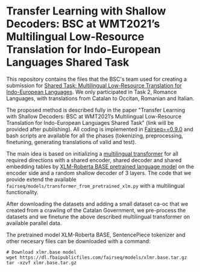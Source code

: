 # Transfer Learning with Shallow Decoders: BSC at WMT2021’s Multilingual Low-Resource Translation for Indo-European Languages Shared Task

This repository contains the files that the BSC's team used for creating a submission for [Shared Task: Multilingual Low-Resource Translation for Indo-European Languages](http://www.statmt.org/wmt21/multilingualHeritage-translation-task.html). We only participated in Task 2, Romance Languages, with translations from Catalan to Occitan, Romanian and Italian.

The proposed method is described fully in the paper "Transfer Learning with Shallow Decoders: BSC at WMT2021’s Multilingual Low-Resource Translation for Indo-European Languages Shared Task" (link will be provided after publishing). All coding is implemented in [Fairseq==0.9.0](https://github.com/pytorch/fairseq/tree/v0.9.0/) and bash scripts are available for all the phases (tokenizing, preprocessing, finetuning, generating translations of valid and test).

The main idea is based on initializing a [multilingual transformer](https://github.com/pytorch/fairseq/tree/master/examples/translation#multilingual-translation) for all required directions with a shared encoder, shared decoder and shared embedding tables by [XLM-Roberta BASE pretrained language model](https://github.com/pytorch/fairseq/tree/master/examples/xlmr) on the encoder side and a random shallow decoder of 3 layers. The code that we provide extend the available `fairseq/models/transformer_from_pretrained_xlm.py` with a multilingual functionality.

After downloading the datasets and adding a small dataset ca-oc that we created from a crawling of the Catalan Government, we pre-process the datasets and we finetune the above described multilingual transformer on available parallel data.

The pretrained model XLM-Roberta BASE, SentencePiece tokenizer and other necesary files can be downloaded with a command:

    # Download xlmr.base model
    wget https://dl.fbaipublicfiles.com/fairseq/models/xlmr.base.tar.gz
    tar -xzvf xlmr.base.tar.gz

